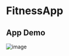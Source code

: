 # FitnessApp
## App Demo



![image](https://github.com/Sanket1909/Fitness-Arena/blob/master/FitnessArena/Assets.xcassets/Fitness%20App.gif)
